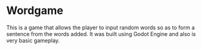 # Wordgame
This is a game that allows the player to input random words so as to form a sentence from the words added. It was built using Godot Engine and also is very basic gameplay.
